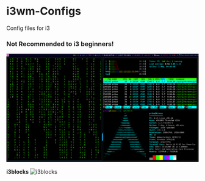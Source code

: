 # i3wm-Configs
Config files for i3
### Not Recommended to i3 beginners! 

![urxvt](https://github.com/Pr0xe/i3-Configs/blob/master/i3configs/printforgit.png)

<b>i3blocks </b>
![i3blocks](https://github.com/Pr0xe/i3-gaps-Configs/blob/master/i3configs/i3blocks/i3blocks.png)


